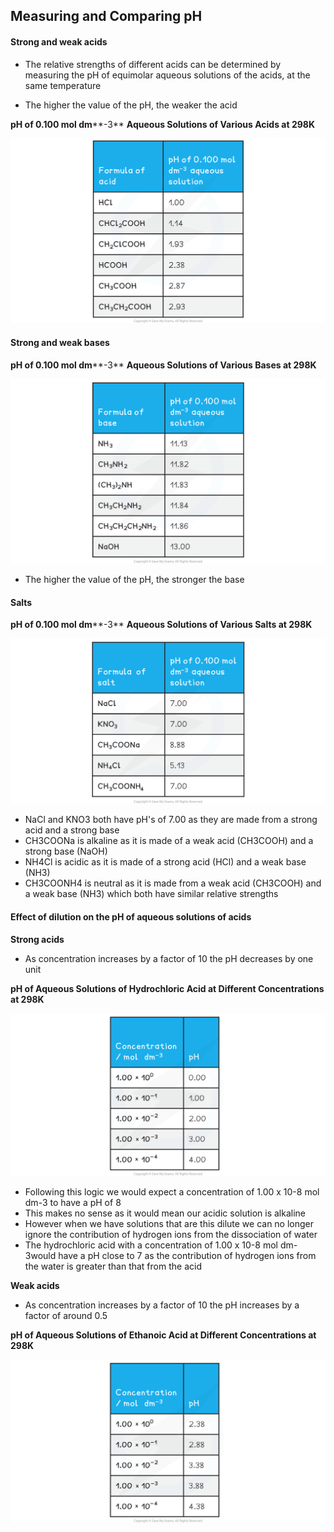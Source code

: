 ## Measuring and Comparing pH

#### Strong and weak acids

* The relative strengths of different acids can be determined by measuring the pH of equimolar aqueous solutions of the acids, at the same temperature

* The higher the value of the pH, the weaker the acid

**pH of 0.100 mol dm****-3** **Aqueous Solutions of Various Acids at 298K**

![analysing-ph-data-table-1](analysing-ph-data-table-1.png)

#### Strong and weak bases

**pH of 0.100 mol dm****-3** **Aqueous Solutions of Various Bases at 298K**

![analysing-ph-data-table-2](analysing-ph-data-table-2.png)

* The higher the value of the pH, the stronger the base

#### Salts

**pH of 0.100 mol dm****-3** **Aqueous Solutions of Various Salts at 298K**

![analysing-ph-data-table-3](analysing-ph-data-table-3.png)

* NaCl and KNO3 both have pH's of 7.00 as they are made from a strong acid and a strong base
* CH3COONa is alkaline as it is made of a weak acid (CH3COOH) and a strong base (NaOH)
* NH4Cl is acidic as it is made of a strong acid (HCl) and a weak base (NH3)
* CH3COONH4 is neutral as it is made from a weak acid (CH3COOH) and a weak base (NH3) which both have similar relative strengths

#### Effect of dilution on the pH of aqueous solutions of acids

**Strong acids**

* As concentration increases by a factor of 10 the pH decreases by one unit

**pH of Aqueous Solutions of Hydrochloric Acid at Different Concentrations at 298K**

![analysing-ph-data-table-4](analysing-ph-data-table-4.png)

* Following this logic we would expect a concentration of 1.00 x 10-8 mol dm-3 to have a pH of 8
* This makes no sense as it would mean our acidic solution is alkaline
* However when we have solutions that are this dilute we can no longer ignore the contribution of hydrogen ions from the dissociation of water
* The hydrochloric acid with a concentration of 1.00 x 10-8 mol dm-3would have a pH close to 7 as the contribution of hydrogen ions from the water is greater than that from the acid

**Weak acids**

* As concentration increases by a factor of 10 the pH increases by a factor of around 0.5

**pH of Aqueous Solutions of Ethanoic Acid at Different Concentrations at 298K**

![analysing-ph-data-table-5](analysing-ph-data-table-5.png)